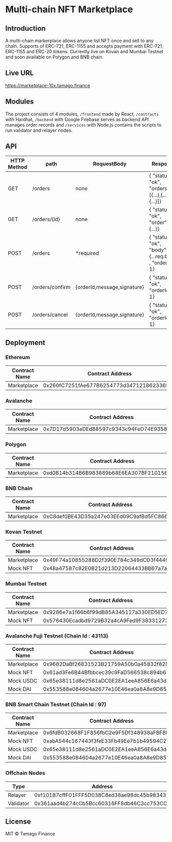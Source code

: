 # Multi-chain NFT Marketplace

## Introduction

A multi-chain markerplace allows anyone list NFT once and sell to any chain. Supports of ERC-721, ERC-1155 and accepts payment with ERC-721, ERC-1155 and ERC-20 tokens. Currently live on Kovan and Mumbai Testnet and soon available on Polygon and BNB chain.

## Live URL

https://marketplace-10x.tamago.finance

## Modules

The project consists of 4 modules, `/frontend` made by React, `/contracts` with Hardhat, `/backend` with Google Firebase serves as backend API manages order records and `/services` with Node.js contains the scripts to run validator and relayer nodes.



## API

| HTTP Method | path            | RequestBody                 | Response                                                |
| ----------- | --------------- | --------------------------- | ------------------------------------------------------- |
| GET         | /orders         | none                        | { "status": "ok", "orders": [{...},{...},{...}]}        |
| GET         | /orders/{id}    | none                        | { "status": "ok", "order": {...}}                       |
| POST        | /orders         | \*required                  | { "status": "ok", "body": {...req.body} , "orderId": 1} |
| POST        | /orders/confirm | {orderId,message,signature} | { "status": "ok", "orderId": 1}                         |
| POST        | /orders/cancel  | {orderId,message,signature} | { "status": "ok", "orderId": 1}                         |


## Deployment

### Ethereum

Contract Name | Contract Address 
--- | ---  
Marketplace | 0x260fC7251fAe677B6254773d347121862336fb9f

### Avalanche

Contract Name | Contract Address 
--- | ---  
Marketplace | 0x7D17d5903eDEdB8597c9343c94FeD74E93589e47

### Polygon

Contract Name | Contract Address 
--- | --- 
Marketplace | 0xd0B14b314B6B983889b68E6EA307BF210156A050

### BNB Chain

Contract Name | Contract Address 
--- | ---  
Marketplace | 0xC8def0BE43D35a247e03EEd09C9afBd5FC866769 

### Kovan Testnet

Contract Name | Contract Address 
--- | ---  
Marketplace | 0x49F74a10855288D2f390E784c349dCD3f44499AC
Mock NFT | 0x48a47587c82E0B21d213D22064433BB67a7a7171

### Mumbai Testnet

Contract Name | Contract Address 
--- | --- 
Marketplace | 0x9286e7a1f66b6f99dB85A345117a330ED5ED79F1
Mock NFT | 0x576430Ecadbd9729B32a4cA9Fed9F38331273924

### Avalanche Fuji Testnet (Chain Id : 43113)

Contract Name | Contract Address 
--- | ---  
Marketplace | 0x9682DaBf26831523B21759A50b0a45832f82DBa3
Mock NFT | 0x61ad3Fe6B44Bfbbcec39c9FaD566538c894b6471
Mock USDC | 0x65e38111d8e2561aDC0E2EA1eeA856E6a43dC892
Mock DAI | 0x553588e084604a2677e10E46ea0a8A8e9D859146

### BNB Smart Chain Testnet (Chain Id : 97)

Contract Name | Contract Address 
--- | ---  
Marketplace | 0x6fdB032668F1F856fbC2e9F5Df348938aFBFBE17
Mock NFT | 0xabA544c167443f3feE33Fb49Ee7b1b49594C25F3
Mock USDC | 0x65e38111d8e2561aDC0E2EA1eeA856E6a43dC892
Mock DAI | 0x553588e084604a2677e10E46ea0a8A8e9D859146

### Offchain Nodes

Type | Address 
--- | --- 
Relayer | 0xf101B7cffF01FFF5D038C8ed38ae98dc45b98343
Validator | 0x361aad4b274cCb5Bcc60316FF8db46C3cc753CCF

## License

MIT © Tamago Finance

